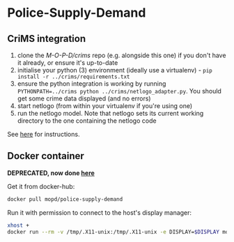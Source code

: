# Police-Supply-Demand

## CriMS integration

1. clone the *M-O-P-D/crims* repo (e.g. alongside this one) if you don't have it already, or ensure it's up-to-date
2. initialise your python (3) environment (ideally use a virtualenv) - `pip install -r ../crims/requirements.txt`
3. ensure the python integration is working by running `PYTHONPATH=../crims python ../crims/netlogo_adapter.py`. You should get some crime data displayed (and no errors)
4. start netlogo (from within your virtualenv if you're using one)
5. run the netlogo model. Note that netlogo sets its current working directory to the one containing the netlogo code

See [here](https://github.com/M-O-P-D/crims/blob/master/doc/stack.md) for instructions.
## Docker container

**DEPRECATED, now done [here](https://github.com/M-O-P-D/crims/blob/master/README.md#docker)**

Get it from docker-hub:

```bash
docker pull mopd/police-supply-demand
```

Run it with permission to connect to the host's display manager:

```bash
xhost +
docker run --rm -v /tmp/.X11-unix:/tmp/.X11-unix -e DISPLAY=$DISPLAY mopd/police-supply-demand
```

